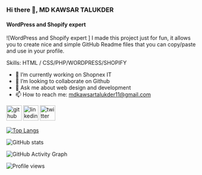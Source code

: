 ### Hi there 👋, MD KAWSAR TALUKDER
#### WordPress and Shopify expert 
![WordPress and Shopify expert ]
I made this project just for fun, it allows you to create nice and simple GitHub Readme files that you can copy/paste and use in your profile.

Skills:  HTML / CSS/PHP/WORDPRESS/SHOPIFY

- 🔭 I’m currently working on Shopnex IT 
- 👯 I’m looking to collaborate on Github 
- 💬 Ask me about web design and development 
- 📫 How to reach me: mdkawsartalukder11@gmail.com 


[<img src='https://cdn.jsdelivr.net/npm/simple-icons@3.0.1/icons/github.svg' alt='github' height='40'>](https://github.com/kawsartalukder)  [<img src='https://cdn.jsdelivr.net/npm/simple-icons@3.0.1/icons/linkedin.svg' alt='linkedin' height='40'>](https://www.linkedin.com/in/kawsartalukder/)  [<img src='https://cdn.jsdelivr.net/npm/simple-icons@3.0.1/icons/twitter.svg' alt='twitter' height='40'>](https://twitter.com/@jckjon1)  

[![Top Langs](https://github-readme-stats.vercel.app/api/top-langs/?username=kawsartalukder)](https://github.com/anuraghazra/github-readme-stats)

![GitHub stats](https://github-readme-stats.vercel.app/api?username=kawsartalukder&show_icons=true&count_private=true)  

![GitHub Activity Graph](https://activity-graph.herokuapp.com/graph?username=kawsartalukder)  

![Profile views](https://gpvc.arturio.dev/kawsartalukder)  
